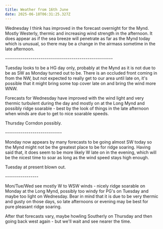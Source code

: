 ```yaml
---
title: Weather from 16th June
date: 2025-06-18T06:31:25.327Z
---
```

Wednesday I think has improved in the forecast overnight for the Mynd.  Mostly Westerly, thermic and increasing wind strength in the afternoon.  It does appear as if the sea breeze will penetrate as far as the Mynd today which is unusual, so there may be a change in the airmass sometime in the late afternoon.

\-------------------------------------------------------

Tuesday looks to be a HG day only, probably at the Mynd as it is not due to be as SW as Monday turned out to be.  There is an occluded front coming in from the NW, but not expected to really get to our area until late on, it's possible that it might bring some top cover late on and bring the wind more WNW.

Forecasts for Wednesday have improved with the wind light and very thermic turbulent during the day and mostly on at the Long Mynd  and possibly ridge soarable - best by the look of things in the late afternoon when winds are due to get to nice soarable speeds.

Thursday Corndon possibly.

\-----------------------------

Monday now appears by many forecasts to be going almost SW today so the Mynd might not be the greatest place to be for ridge soaring.  Having said that, it does seem to be more likely W late on in the evening, which will be the nicest time to soar as long as the wind speed stays high enough.

Tuesday at present blown out.

\-----------------

Mon/Tue/Wed see mostly W to WSW winds - nicely ridge soarable on Monday at the Long Mynd, possibly too windy for PG's on Tuesday and maybe too light on Wednesday.  Bear in mind that it is due to be very thermic and gusty on those days, so late afternoons or evening may be best for pure pleasant ridge soaring.

After that forecasts vary, maybe howling Southerly on Thursday and then going back west again - but we'll wait and see nearer the time.
